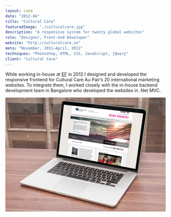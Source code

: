 ```yaml
---
layout: case
date: "2012-04"
title: "Cultural Care"
featuredImage: "./culturalcare.jpg"
description: "A responsive system for twenty global websites"
role: "Designer, Front-end Developer"
website: "http://culturalcare.se"
meta: "November, 2011–April, 2012"
techniques: "Photoshop, HTML, CSS, JavaScript, jQuery"
client: "Cultural Care"
---
```


While working in-house at [EF](http://ef.com) in 2012 I designed and developed the responsive frontend for Cultural Care Au Pair’s 20 international marketing websites. To integrate them, I worked closely with the in-house backend development team in Bangalore who developed the websites in .Net MVC.

![Cultural Care](culturalcare-inline-1.jpg)
